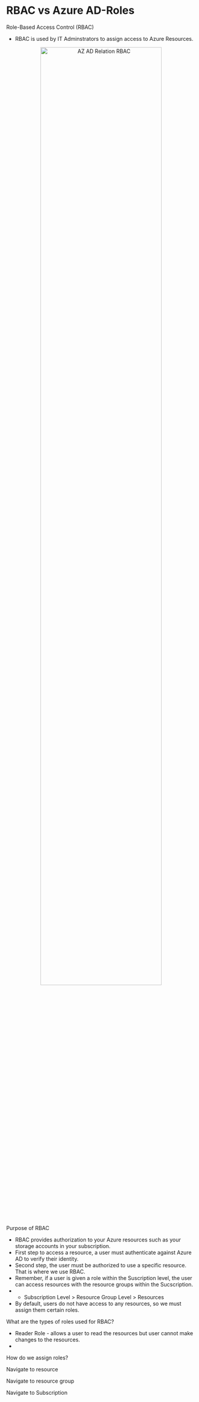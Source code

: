 # RBAC vs Azure AD-Roles

Role-Based Access Control (RBAC) 
  - RBAC is used by IT Adminstrators to assign access to Azure Resources.

<p align="center">
  
<img src="https://user-images.githubusercontent.com/104326475/166570881-abe4fafd-c497-4059-99be-cc803192fd24.png" height="80%" width="80%" alt="AZ AD Relation RBAC"/>
  
<p/>


Purpose of RBAC
- RBAC provides authorization to your Azure resources such as your storage accounts in your subscription.
- First step to access a resource, a user must authenticate against Azure AD to verify their identity.
- Second step, the user must be authorized to use a specific resource. That is where we use RBAC.
- Remember, if a user is given a role within the Suscription level, the user can access resources with the resource groups within the Sucscription.
- - Subscription Level > Resource Group Level > Resources
- By default, users do not have access to any resources, so we must assign them certain roles.



What are the types of roles used for RBAC?
- Reader Role - allows a user to read the resources but user cannot make changes to the resources.
- 



How do we assign roles?

Navigate to resource



Navigate to resource group 



Navigate to Subscription



